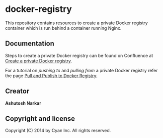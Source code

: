 docker-registry
===============

This repository contains resources to create a private Docker registry container which is run behind a container running Nginx.

Documentation
--------------
Steps to create a private Docker registry can be found on Confluence at [Create a private Docker registry](https://confluence.cyanoptics.com/display/BPP/Create+a+private+Docker+registry).

For a tutorial on *pushing to* and *pulling from* a private Docker registry refer the page [Pull and Publish to Docker Registry](https://confluence.cyanoptics.com/display/BPP/Pull+and+Publish+to+Docker+Registry).

Creator
--------
**Ashutosh Narkar**

Copyright and license
---------------------
Copyright (C) 2014 by Cyan Inc. All rights reserved.
